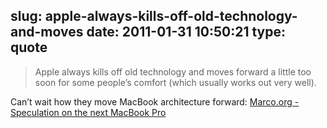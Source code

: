 slug: apple-always-kills-off-old-technology-and-moves
date: 2011-01-31 10:50:21
type: quote
---

> Apple always kills off old technology and moves forward a little too soon for some people’s comfort (which usually works out very well).

Can’t wait how they move MacBook architecture forward: [Marco.org - Speculation on the next MacBook Pro](http://www.marco.org/3027446896)

